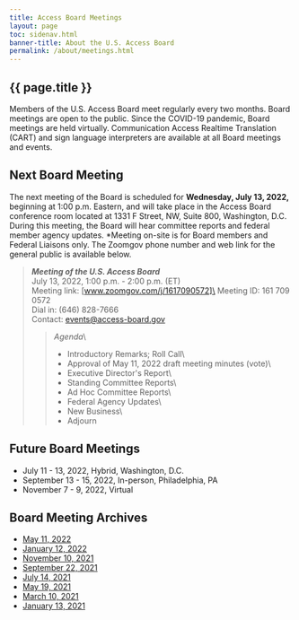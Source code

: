 ```yaml
---
title: Access Board Meetings
layout: page
toc: sidenav.html
banner-title: About the U.S. Access Board
permalink: /about/meetings.html
---
```


## {{ page.title }}

Members of the U.S. Access Board meet regularly every two months. Board meetings are open to the public. Since the COVID-19 pandemic, Board meetings are held virtually. Communication Access Realtime Translation (CART) and sign language interpreters are available at all Board meetings and events. 

## Next Board Meeting

The next meeting of the Board is scheduled for **Wednesday, July 13, 2022,** beginning at 1:00 p.m. Eastern, and will take place in the Access Board conference room located at 1331 F Street, NW, Suite 800, Washington, D.C.   During this meeting, the Board will hear committee reports and federal member agency updates.  *Meeting on-site is for Board members and Federal Liaisons only.  The Zoomgov phone number and web link for the general public is available below.  

>***Meeting of the U.S. Access Board***\
>July 13, 2022, 1:00 p.m. - 2:00 p.m. (ET)\
>Meeting link:  [www.zoomgov.com/j/1617090572]\
>Meeting ID: 161 709 0572\
>Dial in: (646) 828-7666\
>Contact:  events@access-board.gov
>>_Agenda_\
>> * Introductory Remarks; Roll Call\
>> * Approval of May 11, 2022 draft meeting minutes (vote)\
>> * Executive Director's Report\
>> * Standing Committee Reports\
>> * Ad Hoc Committee Reports\
>> * Federal Agency Updates\
>> * New Business\
>> * Adjourn


## Future Board Meetings

- July 11 - 13, 2022, Hybrid, Washington, D.C.
- September 13 - 15, 2022, In-person, Philadelphia, PA
- November 7 - 9, 2022, Virtual

## Board Meeting Archives

- [May 11, 2022](https://www.youtube.com/watch?v=YEzOVtpOGaY)
- [January 12, 2022](https://www.youtube.com/watch?v=gJAbbPOILCg)
- [November 10, 2021](https://www.youtube.com/watch?v=mDKLJurVTcY)
- [September 22, 2021](https://www.youtube.com/watch?v=VBJBi-DQRRk)
- [July 14, 2021](https://www.youtube.com/watch?v=078ZOzcZaSs)
- [May 19, 2021](https://www.youtube.com/watch?v=-0YkBZZEoss)
- [March 10, 2021](https://www.youtube.com/watch?v=xI1j1V1SyjE)
- [January 13, 2021](https://www.youtube.com/watch?v=rR9RfhvM2sU&t=859s)
